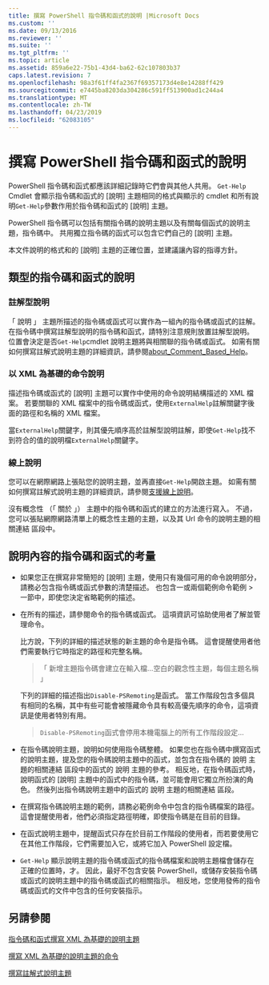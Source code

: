 ```yaml
---
title: 撰寫 PowerShell 指令碼和函式的說明 |Microsoft Docs
ms.custom: ''
ms.date: 09/13/2016
ms.reviewer: ''
ms.suite: ''
ms.tgt_pltfrm: ''
ms.topic: article
ms.assetid: 859a6e22-75b1-43d4-ba62-62c107803b37
caps.latest.revision: 7
ms.openlocfilehash: 98a3f61ff4fa2367f69357173d4e8e14288ff429
ms.sourcegitcommit: e7445ba8203da304286c591ff513900ad1c244a4
ms.translationtype: MT
ms.contentlocale: zh-TW
ms.lasthandoff: 04/23/2019
ms.locfileid: "62083105"
---
```

# <a name="writing-help-for-powershell-scripts-and-functions"></a>撰寫 PowerShell 指令碼和函式的說明

PowerShell 指令碼和函式都應該詳細記錄時它們會與其他人共用。
`Get-Help` Cmdlet 會顯示指令碼和函式的 [說明] 主題相同的格式與顯示的 cmdlet 和所有說明`Get-Help`參數作用於指令碼和函式的 [說明] 主題。

PowerShell 指令碼可以包括有關指令碼的說明主題以及有關每個函式的說明主題，指令碼中。
共用獨立指令碼的函式可以包含它們自己的 [說明] 主題。

本文件說明的格式和的 [說明] 主題的正確位置，並建議讓內容的指導方針。

## <a name="types-of-script-and-function-help"></a>類型的指令碼和函式的說明

### <a name="comment-based-help"></a>註解型說明
「 說明 」 主題所描述的指令碼或函式可以實作為一組內的指令碼或函式的註解。
在指令碼中撰寫註解型說明的指令碼和函式，請特別注意規則放置註解型說明。
位置會決定是否`Get-Help`cmdlet 說明主題將與相關聯的指令碼或函式。
如需有關如何撰寫註解式說明主題的詳細資訊，請參閱[about_Comment_Based_Help](/powershell/module/microsoft.powershell.core/about/about_comment_based_help)。

### <a name="xml-based-command-help"></a>以 XML 為基礎的命令說明
描述指令碼或函式的 [說明] 主題可以實作中使用的命令說明結構描述的 XML 檔案。
若要關聯的 XML 檔案中的指令碼或函式，使用`ExternalHelp`註解關鍵字後面的路徑和名稱的 XML 檔案。

當`ExternalHelp`關鍵字，則其優先順序高於註解型說明註解，即使`Get-Help`找不到符合的值的說明檔`ExternalHelp`關鍵字。

### <a name="online-help"></a>線上說明
您可以在網際網路上張貼您的說明主題，並再直接`Get-Help`開啟主題。
如需有關如何撰寫註解式說明主題的詳細資訊，請參閱[支援線上說明](../module/supporting-online-help.md)。

沒有概念性 （「 關於 」） 主題中的指令碼和函式的建立的方法進行寫入。
不過，您可以張貼網際網路清單上的概念性主題的主題，以及其 Url 命令的說明主題的相關連結 區段中。

## <a name="content-considerations-for-script-and-function-help"></a>說明內容的指令碼和函式的考量

- 如果您正在撰寫非常簡短的 [說明] 主題，使用只有幾個可用的命令說明部分，請務必包含指令碼或函式參數的清楚描述。 也包含一或兩個範例命令範例 > 一節中，即使您決定省略範例的描述。

- 在所有的描述，請參閱命令的指令碼或函式。 這項資訊可協助使用者了解並管理命令。

  比方說，下列的詳細的描述狀態的新主題的命令是指令碼。 這會提醒使用者他們需要執行它時指定的路徑和完整名稱。

  > 「 新增主題指令碼會建立在輸入檔...空白的觀念性主題，每個主題名稱 」

  下列的詳細的描述指出`Disable-PSRemoting`是函式。 當工作階段包含多個具有相同的名稱，其中有些可能會被隱藏命令具有較高優先順序的命令，這項資訊是使用者特別有用。

  > `Disable-PSRemoting`函式會停用本機電腦上的所有工作階段設定...

- 在指令碼說明主題，說明如何使用指令碼整體。 如果您也在指令碼中撰寫函式的說明主題，提及您的指令碼說明主題中的函式，並包含在指令碼的 說明 主題的相關連結 區段中的函式的 說明 主題的參考。 相反地，在指令碼函式時，說明函式的 [說明] 主題中的函式中的指令碼，並可能會用它獨立所扮演的角色。 然後列出指令碼說明主題中的函式的 說明 主題的相關連結 區段。

- 在撰寫指令碼說明主題的範例，請務必範例命令中包含的指令碼檔案的路徑。 這會提醒使用者，他們必須指定路徑明確，即使指令碼是在目前的目錄。

- 在函式說明主題中，提醒函式只存在於目前工作階段的使用者，而若要使用它在其他工作階段，它們需要加入它，或將它加入 PowerShell 設定檔。

- `Get-Help` 顯示說明主題的指令碼或函式的指令碼檔案和說明主題檔會儲存在正確的位置時，才。 因此，最好不包含安裝 PowerShell，或儲存安裝指令碼或函式的說明主題中的指令碼或函式的相關指示。 相反地，您使用發佈的指令碼或函式的文件中包含的任何安裝指示。

## <a name="see-also"></a>另請參閱

 [指令碼和函式撰寫 XML 為基礎的說明主題](./writing-xml-based-help-topics-for-scripts-and-functions.md)

 [撰寫 XML 為基礎的說明主題的命令](./writing-xml-based-help-topics-for-commands.md)

 [撰寫註解式說明主題](./writing-comment-based-help-topics.md)
